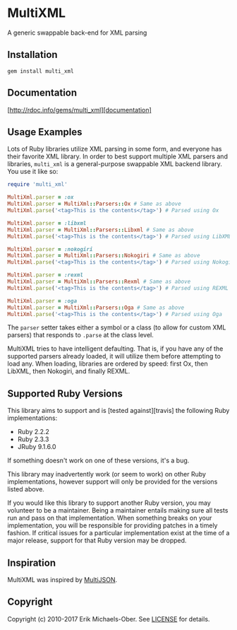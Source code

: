 # MultiXML

A generic swappable back-end for XML parsing

## Installation
    gem install multi_xml

## Documentation
[http://rdoc.info/gems/multi_xml][documentation]

[documentation]: http://rdoc.info/gems/multi_xml

## Usage Examples
Lots of Ruby libraries utilize XML parsing in some form, and everyone has their
favorite XML library. In order to best support multiple XML parsers and
libraries, `multi_xml` is a general-purpose swappable XML backend library. You
use it like so:
```ruby
require 'multi_xml'

MultiXml.parser = :ox
MultiXml.parser = MultiXml::Parsers::Ox # Same as above
MultiXml.parse('<tag>This is the contents</tag>') # Parsed using Ox

MultiXml.parser = :libxml
MultiXml.parser = MultiXml::Parsers::Libxml # Same as above
MultiXml.parse('<tag>This is the contents</tag>') # Parsed using LibXML

MultiXml.parser = :nokogiri
MultiXml.parser = MultiXml::Parsers::Nokogiri # Same as above
MultiXml.parse('<tag>This is the contents</tag>') # Parsed using Nokogiri

MultiXml.parser = :rexml
MultiXml.parser = MultiXml::Parsers::Rexml # Same as above
MultiXml.parse('<tag>This is the contents</tag>') # Parsed using REXML

MultiXml.parser = :oga
MultiXml.parser = MultiXml::Parsers::Oga # Same as above
MultiXml.parse('<tag>This is the contents</tag>') # Parsed using Oga
```
The `parser` setter takes either a symbol or a class (to allow for custom XML
parsers) that responds to `.parse` at the class level.

MultiXML tries to have intelligent defaulting. That is, if you have any of the
supported parsers already loaded, it will utilize them before attempting to
load any. When loading, libraries are ordered by speed: first Ox, then LibXML,
then Nokogiri, and finally REXML.

## Supported Ruby Versions
This library aims to support and is [tested against][travis] the following Ruby
implementations:

* Ruby 2.2.2
* Ruby 2.3.3
* JRuby 9.1.6.0

If something doesn't work on one of these versions, it's a bug.

This library may inadvertently work (or seem to work) on other Ruby
implementations, however support will only be provided for the versions listed
above.

If you would like this library to support another Ruby version, you may
volunteer to be a maintainer. Being a maintainer entails making sure all tests
run and pass on that implementation. When something breaks on your
implementation, you will be responsible for providing patches in a timely
fashion. If critical issues for a particular implementation exist at the time
of a major release, support for that Ruby version may be dropped.

## Inspiration
MultiXML was inspired by [MultiJSON][].

[multijson]: https://github.com/intridea/multi_json/

## Copyright
Copyright (c) 2010-2017 Erik Michaels-Ober. See [LICENSE][] for details.

[license]: LICENSE.md
